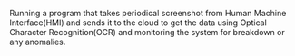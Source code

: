 Running a program that takes periodical screenshot from Human Machine Interface(HMI) and sends it to the cloud to get the data using Optical Character Recognition(OCR) and monitoring the system for breakdown or any anomalies.
